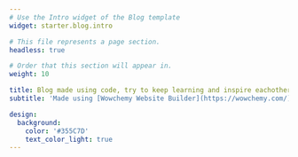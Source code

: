 ```yaml
---
# Use the Intro widget of the Blog template
widget: starter.blog.intro

# This file represents a page section.
headless: true

# Order that this section will appear in.
weight: 10

title: Blog made using code, try to keep learning and inspire eachother!
subtitle: 'Made using [Wowchemy Website Builder](https://wowchemy.com/), github & Netlify'

design:
  background:
    color: '#355C7D'
    text_color_light: true
---
```

